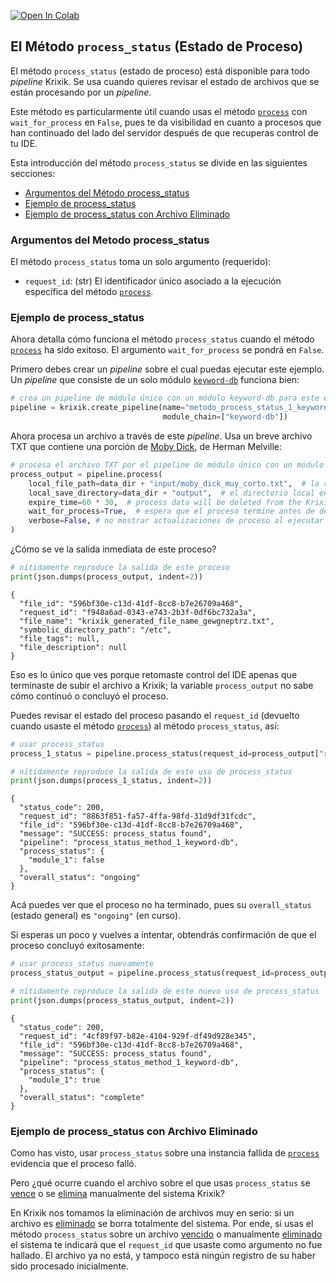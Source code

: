 <a href="https://colab.research.google.com/github/krixik-ai/krixik-docs/blob/main/docs/system/parameters_processing_files_through_pipelines/process_status_method.ipynb" target="_parent"><img src="https://colab.research.google.com/assets/colab-badge.svg" alt="Open In Colab"/></a>

## El Método `process_status` (Estado de Proceso)

El método `process_status` (estado de proceso) está disponible para todo *pipeline* Krixik. Se usa cuando quieres revisar el estado de archivos que se están procesando por un *pipeline*.

Este método es particularmente útil cuando usas el método [`process`](metodo_process_procesar.md) con `wait_for_process` en `False`, pues te da visibilidad en cuanto a procesos que han continuado del lado del servidor después de que recuperas control de tu IDE.

Esta introducción del método `process_status` se divide en las siguientes secciones:

- [Argumentos del Método process_status](#argumentos-del-metodo-process_status)
- [Ejemplo de process_status](#ejemplo-de-process_status)
- [Ejemplo de process_status con Archivo Eliminado](#ejemplo-de-process_status-con-archivo-eliminado)

### Argumentos del Metodo process_status

El método `process_status` toma un solo argumento (requerido):

- `request_id`: (str) El identificador único asociado a la ejecución específica del método [`process`](metodo_process_procesar.md).

### Ejemplo de process_status

Ahora detalla cómo funciona el método `process_status` cuando el método [`process`](metodo_process_procesar.md) ha sido exitoso. El argumento `wait_for_process` se pondrá en `False`.

Primero debes crear un *pipeline* sobre el cual puedas ejecutar este ejemplo. Un *pipeline* que consiste de un solo módulo [`keyword-db`](../../modulos/modulos_de_bases_de_datos/modulo_keyword-db_base_de_datos_de_palabras_clave.md) funciona bien:


```python
# crea un pipeline de módulo único con un módulo keyword-db para este ejemplo
pipeline = krixik.create_pipeline(name="metodo_process_status_1_keyword-db",
                                  module_chain=["keyword-db"])
```

Ahora procesa un archivo a través de este *pipeline*. Usa un breve archivo TXT que contiene una porción de <u>Moby Dick</u>, de Herman Melville:


```python
# procesa el archivo TXT por el pipeline de módulo único con un módulo keyword-db con wait_for_process en False
process_output = pipeline.process(
    local_file_path=data_dir + "input/moby_dick_muy_corto.txt",  # la ruta de archivo inicial en la que yace el archivo de entrada
    local_save_directory=data_dir + "output",  # el directorio local en el que se guardará el archivo de salida
    expire_time=60 * 30,  # process data will be deleted from the Krixik system in 30 minutes
    wait_for_process=True,  # espera que el proceso termine antes de devolver control del IDE al usuario
    verbose=False, # no mostrar actualizaciones de proceso al ejecutar el código
)
```

¿Cómo se ve la salida inmediata de este proceso?


```python
# nítidamente reproduce la salida de este proceso
print(json.dumps(process_output, indent=2))
```

    {
      "file_id": "596bf30e-c13d-41df-8cc8-b7e26709a468",
      "request_id": "f948a6ad-0343-e743-2b3f-0df6bc732a3a",
      "file_name": "krixik_generated_file_name_gewgneptrz.txt",
      "symbolic_directory_path": "/etc",
      "file_tags": null,
      "file_description": null
    }
    

Eso es lo único que ves porque retomaste control del IDE apenas que terminaste de subir el archivo a Krixik; la variable `process_output` no sabe cómo continuó o concluyó el proceso.

Puedes revisar el estado del proceso pasando el `request_id` (devuelto cuando usaste el método [`process`](metodo_process_procesar.md)) al método `process_status`, así:


```python
# usar process_status
process_1_status = pipeline.process_status(request_id=process_output["request_id"])

# nítidamente reproduce la salida de este uso de process_status
print(json.dumps(process_1_status, indent=2))
```

    {
      "status_code": 200,
      "request_id": "8863f851-fa57-4ffa-98fd-31d9df31fcdc",
      "file_id": "596bf30e-c13d-41df-8cc8-b7e26709a468",
      "message": "SUCCESS: process_status found",
      "pipeline": "process_status_method_1_keyword-db",
      "process_status": {
        "module_1": false
      },
      "overall_status": "ongoing"
    }
    

Acá puedes ver que el proceso no ha terminado, pues su `overall_status` (estado general) es `"ongoing"` (en curso).

Si esperas un poco y vuelves a intentar, obtendrás confirmación de que el proceso concluyó exitosamente:


```python
# usar process_status nuevamente
process_status_output = pipeline.process_status(request_id=process_output["request_id"])

# nítidamente reproduce la salida de este nuevo uso de process_status
print(json.dumps(process_status_output, indent=2))
```

    {
      "status_code": 200,
      "request_id": "4cf89f97-b82e-4104-929f-df49d928e345",
      "file_id": "596bf30e-c13d-41df-8cc8-b7e26709a468",
      "message": "SUCCESS: process_status found",
      "pipeline": "process_status_method_1_keyword-db",
      "process_status": {
        "module_1": true
      },
      "overall_status": "complete"
    }
    

### Ejemplo de process_status con Archivo Eliminado

Como has visto, usar `process_status` sobre una instancia fallida de [`process`](metodo_process_procesar.md) evidencia que el proceso falló.

Pero ¿qué ocurre cuando el archivo sobre el que usas `process_status` se [vence](metodo_process_procesar.md#argumentos-principales-del-metodo-process) o se [elimina](../sistema_de_archivos/metodo_delete_eliminar.md) manualmente del sistema Krixik?

En Krixik nos tomamos la eliminación de archivos muy en serio: si un archivo es [eliminado](../sistema_de_archivos/metodo_delete_eliminar.md) se borra totalmente del sistema. Por ende, si usas el método `process_status` sobre un archivo [vencido](metodo_process_procesar.md#argumentos-principales-del-metodo-process) o manualmente [eliminado](../sistema_de_archivos/metodo_delete_eliminar.md) el sistema te indicará que el `request_id` que usaste como argumento no fue hallado. El archivo ya no está, y tampoco está ningún registro de su haber sido procesado inicialmente.
